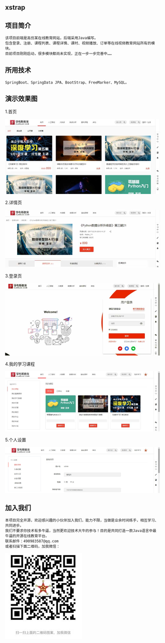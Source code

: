 ## xstrap

## 项目简介
    该项目前端是高仿某在线教育网站，后端采用Java编写。
    包含登录、注册、课程列表、课程详情、课时、视频播放、订单等在线视频教育网站所有的模块。
    目前项目刚刚启动，很多模块都尚未实现，正在一步一步完善中……

## 所用技术
    SpringBoot、SpringData JPA、BootStrap、FreeMarker、MySQL。

## 演示效果图

1.首页

![](screenshot/20171027224758.jpg)

2.详情页

![](screenshot/20171027224844.jpg)

3.登录页

![](screenshot/20171027224917.jpg)

4.我的学习课程

![](screenshot/20171027224940.jpg)

5.个人设置

![](screenshot/20171027224955.jpg)

## 加入我们
    本项目完全开源，欢迎感兴趣的小伙伴加入我们，能力不限，当做是业余时间练手，相互学习、共同进步。
    我们不要求你技术有多牛逼，当然更欢迎技术大牛的参与！目的是共同打造一款Java语言中最牛逼的开源在线教育平台。
    联系邮件：490983587@qq.com
    或者扫描下面二维码，加我微信：

![](screenshot/weixin.jpg)

